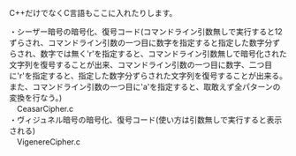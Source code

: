 C++だけでなくC言語もここに入れたりします。  
  
・シーザー暗号の暗号化、復号コード(コマンドライン引数無しで実行すると12ずらされ、コマンドライン引数の一つ目に数字を指定すると指定した数字分ずらされ、数字では無く'r'を指定すると、コマンドライン引数無しで暗号化された文字列を復号することが出来、コマンドライン引数の一つ目に数字、二つ目に'r'を指定すると、指定した数字分ずらされた文字列を復号することが出来る。また、コマンドライン引数の一つ目に'a'を指定すると、取敢えず全パターンの変換を行なう。)  
　CeasarCipher.c  
・ヴィジュネル暗号の暗号化、復号コード(使い方は引数無しで実行すると表示される)  
　VigenereCipher.c  
